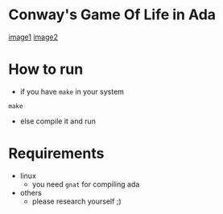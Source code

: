 # Conway's Game Of Life in Ada

[image1](!./imgs/1.png)
[image2](!./imgs/2.png)

# How to run

- if you have `make` in your system
```
make
```

- else compile it and run 


# Requirements
- linux
    - you need `gnat` for compiling ada
- others
    - please research yourself ;)
